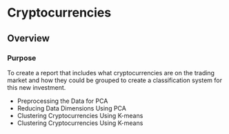 # Cryptocurrencies

## Overview

### Purpose 

To create a report that includes what cryptocurrencies are on the trading market and how they could be grouped to create a classification system for this new investment.

- Preprocessing the Data for PCA
- Reducing Data Dimensions Using PCA
- Clustering Cryptocurrencies Using K-means
- Clustering Cryptocurrencies Using K-means
